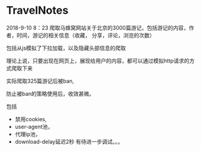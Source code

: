 # TravelNotes
2018-9-10 8：23
爬取马蜂窝网站关于北京的3000篇游记，包括游记的内容，作者，时间，游记的相关信息（收藏， 分享，评论，浏览的次数）

包括从js模拟了下拉加载，以及隐藏头部信息的爬取

理论上说，只要出现在网页上，展现给用户的内容，都可以通过模拟http请求的方式爬取下来 

实际爬取325篇游记后被ban,

防止被ban的策略使用后，收效甚微。

包括
  - 禁用cookies,
  - user-agent池，
  - 代理ip池，
  - download-delay延迟2秒
有待进一步调试。。。
